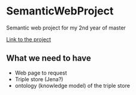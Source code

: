 # SemanticWebProject

Semantic web project for my 2nd year of master

[Link to the project](https://www.emse.fr/~zimmermann/Teaching/SemWeb/Project/)

## What we need to have

- Web page to request
- Triple store (Jena?)
- ontology (knowledge model) of the triple store



